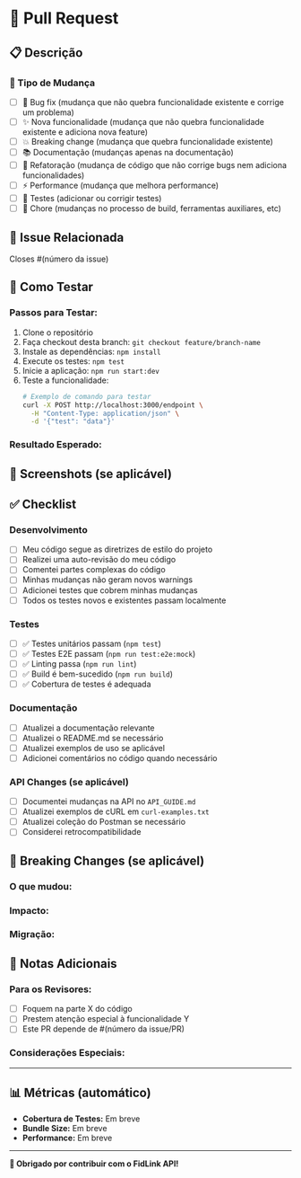 # 🚀 Pull Request

## 📋 Descrição

<!-- Descreva brevemente as mudanças implementadas neste PR -->

### 🎯 Tipo de Mudança

<!-- Marque o tipo de mudança -->

- [ ] 🐛 Bug fix (mudança que não quebra funcionalidade existente e corrige um problema)
- [ ] ✨ Nova funcionalidade (mudança que não quebra funcionalidade existente e adiciona nova feature)
- [ ] 💥 Breaking change (mudança que quebra funcionalidade existente)
- [ ] 📚 Documentação (mudanças apenas na documentação)
- [ ] 🎨 Refatoração (mudança de código que não corrige bugs nem adiciona funcionalidades)
- [ ] ⚡ Performance (mudança que melhora performance)
- [ ] 🧪 Testes (adicionar ou corrigir testes)
- [ ] 🔧 Chore (mudanças no processo de build, ferramentas auxiliares, etc)

## 🔗 Issue Relacionada

<!-- Se este PR resolve uma issue, referencie ela aqui -->
Closes #(número da issue)

## 🧪 Como Testar

<!-- Descreva como testar as mudanças implementadas -->

### Passos para Testar:

1. Clone o repositório
2. Faça checkout desta branch: `git checkout feature/branch-name`
3. Instale as dependências: `npm install`
4. Execute os testes: `npm test`
5. Inicie a aplicação: `npm run start:dev`
6. Teste a funcionalidade:
   ```bash
   # Exemplo de comando para testar
   curl -X POST http://localhost:3000/endpoint \
     -H "Content-Type: application/json" \
     -d '{"test": "data"}'
   ```

### Resultado Esperado:

<!-- Descreva o resultado esperado dos testes -->

## 📸 Screenshots (se aplicável)

<!-- Adicione screenshots que ajudem a explicar as mudanças -->

## ✅ Checklist

### Desenvolvimento

- [ ] Meu código segue as diretrizes de estilo do projeto
- [ ] Realizei uma auto-revisão do meu código
- [ ] Comentei partes complexas do código
- [ ] Minhas mudanças não geram novos warnings
- [ ] Adicionei testes que cobrem minhas mudanças
- [ ] Todos os testes novos e existentes passam localmente

### Testes

- [ ] ✅ Testes unitários passam (`npm test`)
- [ ] ✅ Testes E2E passam (`npm run test:e2e:mock`)
- [ ] ✅ Linting passa (`npm run lint`)
- [ ] ✅ Build é bem-sucedido (`npm run build`)
- [ ] ✅ Cobertura de testes é adequada

### Documentação

- [ ] Atualizei a documentação relevante
- [ ] Atualizei o README.md se necessário
- [ ] Atualizei exemplos de uso se aplicável
- [ ] Adicionei comentários no código quando necessário

### API Changes (se aplicável)

- [ ] Documentei mudanças na API no `API_GUIDE.md`
- [ ] Atualizei exemplos de cURL em `curl-examples.txt`
- [ ] Atualizei coleção do Postman se necessário
- [ ] Considerei retrocompatibilidade

## 🚨 Breaking Changes (se aplicável)

<!-- Se este PR introduz breaking changes, descreva-os aqui -->

### O que mudou:

<!-- Descreva exatamente o que quebra a compatibilidade -->

### Impacto:

<!-- Descreva o impacto nas aplicações que usam a API -->

### Migração:

<!-- Forneça instruções de migração -->

## 📝 Notas Adicionais

<!-- Qualquer informação adicional que seja útil para os revisores -->

### Para os Revisores:

<!-- Informações específicas para quem vai revisar o código -->

- [ ] Foquem na parte X do código
- [ ] Prestem atenção especial à funcionalidade Y
- [ ] Este PR depende de #(número da issue/PR)

### Considerações Especiais:

<!-- Qualquer consideração especial sobre as mudanças -->

---

## 📊 Métricas (automático)

<!-- Esta seção será preenchida automaticamente pelos workflows do GitHub -->

- **Cobertura de Testes:** Em breve
- **Bundle Size:** Em breve
- **Performance:** Em breve

---

**🙏 Obrigado por contribuir com o FidLink API!**
